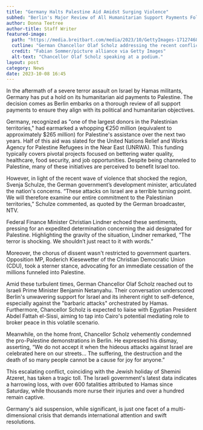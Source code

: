 ```yaml
---
title: "Germany Halts Palestine Aid Amidst Surging Violence"
subhed: "Berlin's Major Review of All Humanitarian Support Payments Following Hamas' Attacks on Israel"
author: Donna Teetree
author-title: Staff Writer
featured-image: 
  path: "https://media.breitbart.com/media/2023/10/GettyImages-1712746819-1-640x480.jpg"
  cutline: "German Chancellor Olaf Scholz addressing the recent conflict"
  credit: "Fabian Sommer/picture alliance via Getty Images"
  alt-text: "Chancellor Olaf Scholz speaking at a podium."
layout: post
category: News
date: 2023-10-08 16:45
---
```


In the aftermath of a severe terror assault on Israel by Hamas militants, Germany has put a hold on its humanitarian aid payments to Palestine. The decision comes as Berlin embarks on a thorough review of all support payments to ensure they align with its political and humanitarian objectives.

Germany, recognized as "one of the largest donors in the Palestinian territories," had earmarked a whopping €250 million (equivalent to approximately $265 million) for Palestine's assistance over the next two years. Half of this aid was slated for the United Nations Relief and Works Agency for Palestine Refugees in the Near East (UNRWA). This funding typically covers pivotal projects focused on bettering water quality, healthcare, food security, and job opportunities. Despite being channeled to Palestine, many of these initiatives are perceived to benefit Israel too.

However, in light of the recent wave of violence that shocked the region, Svenja Schulze, the German government’s development minister, articulated the nation's concerns. “These attacks on Israel are a terrible turning point. We will therefore examine our entire commitment to the Palestinian territories,” Schulze commented, as quoted by the German broadcaster, NTV.

Federal Finance Minister Christian Lindner echoed these sentiments, pressing for an expedited determination concerning the aid designated for Palestine. Highlighting the gravity of the situation, Lindner remarked, “The terror is shocking. We shouldn’t just react to it with words.”

Moreover, the chorus of dissent wasn't restricted to government quarters. Opposition MP, Roderich Kiesewetter of the Christian Democratic Union (CDU), took a sterner stance, advocating for an immediate cessation of the millions funneled into Palestine.

Amid these turbulent times, German Chancellor Olaf Scholz reached out to Israeli Prime Minister Benjamin Netanyahu. Their conversation underscored Berlin's unwavering support for Israel and its inherent right to self-defence, especially against the "barbaric attacks" orchestrated by Hamas. Furthermore, Chancellor Scholz is expected to liaise with Egyptian President Abdel Fattah el-Sissi, aiming to tap into Cairo's potential mediating role to broker peace in this volatile scenario.

Meanwhile, on the home front, Chancellor Scholz vehemently condemned the pro-Palestine demonstrations in Berlin. He expressed his dismay, asserting, “We do not accept it when the hideous attacks against Israel are celebrated here on our streets… The suffering, the destruction and the death of so many people cannot be a cause for joy for anyone.”

This escalating conflict, coinciding with the Jewish holiday of Shemini Atzeret, has taken a tragic toll. The Israeli government's latest data indicates a harrowing loss, with over 600 fatalities attributed to Hamas since Saturday, while thousands more nurse their injuries and over a hundred remain captive.

Germany's aid suspension, while significant, is just one facet of a multi-dimensional crisis that demands international attention and swift resolutions.
